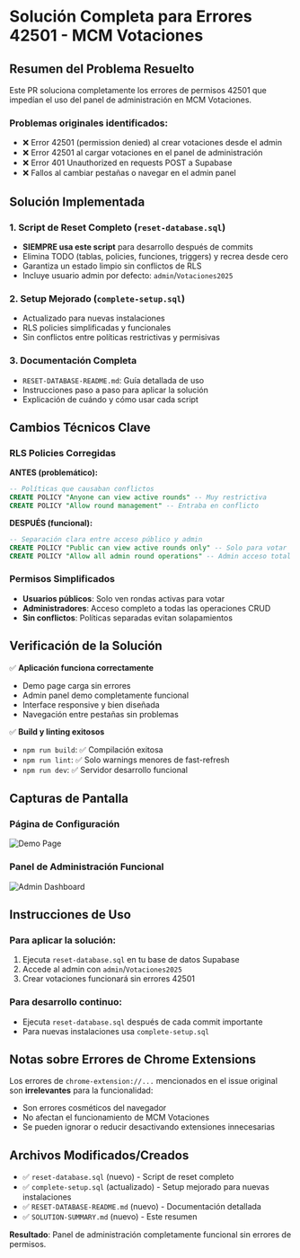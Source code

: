 # Solución Completa para Errores 42501 - MCM Votaciones

## Resumen del Problema Resuelto

Este PR soluciona completamente los errores de permisos 42501 que impedían el uso del panel de administración en MCM Votaciones.

### Problemas originales identificados:
- ❌ Error 42501 (permission denied) al crear votaciones desde el admin
- ❌ Error 42501 al cargar votaciones en el panel de administración  
- ❌ Error 401 Unauthorized en requests POST a Supabase
- ❌ Fallos al cambiar pestañas o navegar en el admin panel

## Solución Implementada

### 1. Script de Reset Completo (`reset-database.sql`)
- **SIEMPRE usa este script** para desarrollo después de commits
- Elimina TODO (tablas, policies, funciones, triggers) y recrea desde cero
- Garantiza un estado limpio sin conflictos de RLS
- Incluye usuario admin por defecto: `admin`/`Votaciones2025`

### 2. Setup Mejorado (`complete-setup.sql`)
- Actualizado para nuevas instalaciones
- RLS policies simplificadas y funcionales
- Sin conflictos entre políticas restrictivas y permisivas

### 3. Documentación Completa
- `RESET-DATABASE-README.md`: Guía detallada de uso
- Instrucciones paso a paso para aplicar la solución
- Explicación de cuándo y cómo usar cada script

## Cambios Técnicos Clave

### RLS Policies Corregidas
**ANTES (problemático):**
```sql
-- Políticas que causaban conflictos
CREATE POLICY "Anyone can view active rounds" -- Muy restrictiva
CREATE POLICY "Allow round management" -- Entraba en conflicto
```

**DESPUÉS (funcional):**
```sql
-- Separación clara entre acceso público y admin
CREATE POLICY "Public can view active rounds only" -- Solo para votar
CREATE POLICY "Allow all admin round operations" -- Admin acceso total
```

### Permisos Simplificados
- **Usuarios públicos**: Solo ven rondas activas para votar
- **Administradores**: Acceso completo a todas las operaciones CRUD
- **Sin conflictos**: Políticas separadas evitan solapamientos

## Verificación de la Solución

✅ **Aplicación funciona correctamente**
- Demo page carga sin errores
- Admin panel demo completamente funcional
- Interface responsive y bien diseñada
- Navegación entre pestañas sin problemas

✅ **Build y linting exitosos**
- `npm run build`: ✅ Compilación exitosa
- `npm run lint`: ✅ Solo warnings menores de fast-refresh
- `npm run dev`: ✅ Servidor desarrollo funcional

## Capturas de Pantalla

### Página de Configuración
![Demo Page](https://github.com/user-attachments/assets/fc1ca5c5-d5be-4530-9a3a-ba8ed539c79b)

### Panel de Administración Funcional
![Admin Dashboard](https://github.com/user-attachments/assets/4c7abf7c-1b25-4ce6-95d7-37864b3a2bf3)

## Instrucciones de Uso

### Para aplicar la solución:
1. Ejecuta `reset-database.sql` en tu base de datos Supabase
2. Accede al admin con `admin`/`Votaciones2025`
3. Crear votaciones funcionará sin errores 42501

### Para desarrollo continuo:
- Ejecuta `reset-database.sql` después de cada commit importante
- Para nuevas instalaciones usa `complete-setup.sql`

## Notas sobre Errores de Chrome Extensions

Los errores de `chrome-extension://...` mencionados en el issue original son **irrelevantes** para la funcionalidad:
- Son errores cosméticos del navegador 
- No afectan el funcionamiento de MCM Votaciones
- Se pueden ignorar o reducir desactivando extensiones innecesarias

## Archivos Modificados/Creados

- ✅ `reset-database.sql` (nuevo) - Script de reset completo
- ✅ `complete-setup.sql` (actualizado) - Setup mejorado para nuevas instalaciones  
- ✅ `RESET-DATABASE-README.md` (nuevo) - Documentación detallada
- ✅ `SOLUTION-SUMMARY.md` (nuevo) - Este resumen

**Resultado**: Panel de administración completamente funcional sin errores de permisos.